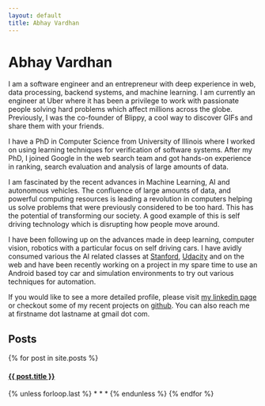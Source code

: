 ```yaml
---
layout: default
title: Abhay Vardhan
---
```


# Abhay Vardhan

I am a software engineer and an entrepreneur with deep experience in web, data processing, backend systems, and machine learning. I am currently an engineer at Uber where it has been a privilege to work with passionate people solving hard problems which affect millions across the globe.
Previously, I was the co-founder of Blippy, a cool way to discover GIFs and share them with your friends.

I have a PhD in Computer Science from University of Illinois where I worked on using learning techniques for verification of software systems.
After my PhD, I joined Google in the web search team and got hands-on experience in ranking, search evaluation and analysis of large amounts of data.

I am fascinated by the recent advances in Machine Learning, AI and autonomous vehicles. The confluence of large amounts of data, and powerful computing resources is leading a revolution in computers helping us solve problems that were previously considered to be too hard. This has the potential of transforming our society. A good example of this is self driving technology which is disrupting how people move around.

I have been following up on the advances made in deep learning, computer vision, robotics with a particular focus on self driving cars. I have avidly consumed various the AI related classes at [Stanford](http://cs231n.github.io/), [Udacity](https://www.udacity.com/course/self-driving-car-engineer-nanodegree--nd013) and on the web and have been recently working on a project in my spare time to use an Android based toy car and simulation environments to try out various techniques for automation.

If you would like to see a more detailed profile, please visit [my linkedin page](http://www.linkedin.com/in/abhayv) or checkout some of my recent projects on [github](https://github.com/abhayv?tab=repositories). You can also reach me at firstname dot lastname at gmail dot com.

## Posts
{% for post in site.posts %}
<h4><a href="{{ post.url }}">{{ post.title }}</a></h4>
{% unless forloop.last %}
* * *
{% endunless %}
{% endfor %}

